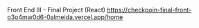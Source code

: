 
Front End III - Final Project (React)
https://checkpoin-final-front-o3o4mw0d6-0almeida.vercel.app/home
